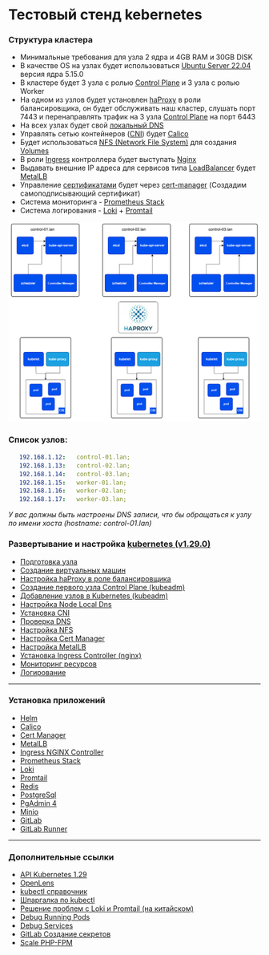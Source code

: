 # Тестовый стенд kebernetes

### Структура кластера
* Минимальные требования для узла 2 ядра и 4GB RAM и 30GB DISK
* В качестве OS на узлах будет использоваться [Ubuntu Server 22.04](https://ubuntu.com/download/server) версия ядра 5.15.0 
* В кластере будет 3 узла с ролью [Control Plane](https://kubernetes.io/docs/concepts/overview/components/#control-plane-components) и 3 узла с ролью Worker
* На одном из узлов будет установлен [haProxy](https://www.haproxy.com/blog/haproxy-configuration-basics-load-balance-your-servers) в роли балансировщика, он будет обслуживать наш кластер, слушать порт 7443
и перенаправлять трафик на 3 узла [Control Plane](https://kubernetes.io/docs/concepts/overview/components/#control-plane-components) на порт 6443
* На всех узлах будет свой [локальный DNS](https://kubernetes.io/docs/tasks/administer-cluster/nodelocaldns/)
* Управлять сетью контейнеров ([CNI](https://github.com/containernetworking/cni?tab=readme-ov-file)) будет [Calico](https://www.tigera.io/tigera-products/calico/)
* Будет использоваться [NFS (Network File System)](https://ubuntu.com/server/docs/service-nfs) для создания [Volumes](https://kubernetes.io/docs/concepts/storage/volumes/)
* В роли [Ingress](https://kubernetes.io/docs/concepts/services-networking/ingress/) контроллера будет выступать [Nginx](https://kubernetes.github.io/ingress-nginx/)
* Выдавать внешние IP адреса для сервисов типа [LoadBalancer](https://kubernetes.io/docs/tasks/access-application-cluster/create-external-load-balancer/) будет [MetalLB](https://metallb.org/)
* Управление [сертификатами](https://kubernetes.io/docs/tasks/administer-cluster/certificates/) будет через [cert-manager](https://cert-manager.io/docs/) (Создадим самоподписывающий сертификат)
* Система мониторинга - [Prometheus Stack](https://artifacthub.io/packages/helm/prometheus-community/kube-prometheus-stack)
* Система логирования - [Loki](https://grafana.com/docs/loki/latest/) + [Promtail](https://grafana.com/docs/loki/latest/send-data/promtail/)

![cluster.png](./doc/img/cluster.png)

### Список узлов:

```yaml
   192.168.1.12:   control-01.lan;
   192.168.1.13:   control-02.lan;
   192.168.1.14:   control-03.lan;
   192.168.1.15:   worker-01.lan;
   192.168.1.16:   worker-02.lan;
   192.168.1.17:   worker-03.lan;
```

*У вас должны быть настроены DNS записи, что бы обращаться к узлу по имени хоста (hostname: control-01.lan)*

### Развертывание и настройка [kubernetes (v1.29.0)](https://kubernetes.io/blog/2023/12/13/kubernetes-v1-29-release/)

* [Подготовка узла](./doc/00-preparing-machine/README.md)
* [Создание виртуальных машин](./doc/01-create-vm-machine/README.md)
* [Настройка haProxy в роле балансировщика](./doc/02-haProxy/README.md)
* [Создание первого узла Control Plane (kubeadm)](./doc/03-first-control-plane/README.md)
* [Добавление узлов в Kubernetes (kubeadm)](./doc/04-add-node/README.md)
* [Настройка Node Local Dns](./doc/05-node-local-dns/README.md)
* [Установка CNI](./doc/06-calico/README.md)
* [Проверка DNS](./doc/07-check-dns/README.md)
* [Настройка NFS](./doc/08-nfs/README.md)
* [Настройка Cert Manager](./doc/09-cert-manager/README.md)
* [Настройка MetalLB](./doc/10-metal-lb/README.md)
* [Установка Ingress Controller (nginx)](./doc/install-ingress-nginx-controller/README.md)
* [Мониторинг ресурсов](./doc/11-monitoring/README.md)
* [Логирование](./doc/12-logi/README.md)

---

### Установка приложений

* [Helm](./doc/install-helm/README.md)
* [Calico](./doc/06-calico/README.md)
* [Cert Manager](./doc/install-cert-namager/README.md)
* [MetalLB](./doc/install-metal-lb/README.md)
* [Ingress NGINX Controller](./doc/install-ingress-nginx-controller/README.md)
* [Prometheus Stack](./doc/install-prometheus-stack/README.md)
* [Loki](./doc/install-loki/README.md)
* [Promtail](./doc/install-promtail/README.md)
* [Redis](./doc/install-redis/README.md)
* [PostgreSql](./doc/install-postgresql/README.md)
* [PgAdmin 4](./doc/install-pgAdmin4/README.md)
* [Minio](./doc/install-minio/README.md)
* [GitLab](./doc/install-gitlab/README.md)
* [GitLab Runner](./doc/install-gitlab-runner/README.md)

---

### Дополнительные ссылки
* [API Kubernetes 1.29](https://kubernetes.io/docs/reference/generated/kubernetes-api/v1.29/)
* [OpenLens](https://github.com/MuhammedKalkan/OpenLens/releases?ysclid=lrnfe9guk2158344056)
* [kubectl справочник](https://kubernetes.io/docs/reference/kubectl/generated/)
* [Шпаргалка по kubectl](https://kubernetes.io/ru/docs/reference/kubectl/cheatsheet/)
* [Решение проблем с Loki и Promtail (на китайском)](https://www.jianshu.com/p/6b24340c2cf1)
* [Debug Running Pods](https://kubernetes.io/docs/tasks/debug/debug-application/debug-running-pod/)
* [Debug Services](https://kubernetes.io/docs/tasks/debug/debug-application/debug-service/)
* [GitLab Создание секретов](https://docs.gitlab.com/charts/installation/secrets#initial-root-password)
* [Scale PHP-FPM](https://kamrul.dev/scale-php-fpm-on-kubernetes-with-keda/)